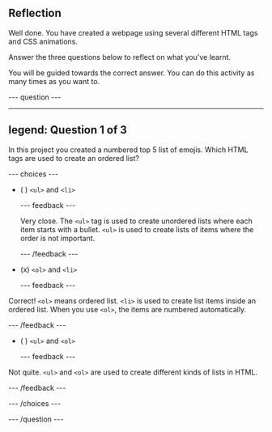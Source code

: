 ## Reflection

Well done. You have created a webpage using several different HTML tags and CSS animations.

Answer the three questions below to reflect on what you've learnt.

You will be guided towards the correct answer. You can do this activity as many times as you want to.

\--- question ---

---

## legend: Question 1 of 3

In this project you created a numbered top 5 list of emojis. Which HTML tags are used to create an ordered list?

\--- choices ---

- ( ) `<ul>` and `<li>`

  \--- feedback ---

  Very close. The `<ul>` tag is used to create unordered lists where each item starts with a bullet. `<ul>` is used to create lists of items where the order is not important.

  \--- /feedback ---

- (x) `<ol>` and `<li>`

  \--- feedback ---

Correct! `<ol>` means ordered list. `<li>` is used to create list items inside an ordered list. When you use `<ol>`, the items are numbered automatically.

\--- /feedback ---

- ( ) `<ul>` and `<ol>`

  \--- feedback ---

Not quite. `<ul>` and `<ol>` are used to create different kinds of lists in HTML.

\--- /feedback ---

\--- /choices ---

\--- /question ---
